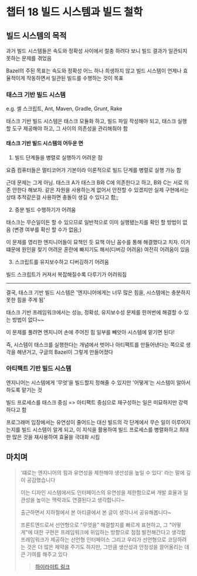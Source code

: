 # 챕터 18 빌드 시스템과 빌드 철학

## 빌드 시스템의 목적

과거 빌드 시스템들은 속도와 정확성 사이에서 절충 하려다 보니 빌드 결과가 일관되지 못하는 문제를 겪었음

Bazel의 주된 목표는 속도와 정확성 어느 하나 희생하지 않고 빌드 시스템이 언제나 효율적이게 작동하면서 일관된 빌드를 수행하는 것이 목표

### 태스크 기반 빌드 시스템

e.g. 셸 스크립트, Ant, Maven, Gradle, Grunt, Rake

태스크 기반 빌드 시스템은 태스크 모듈화 하고, 빌드 파일 작성해야 되고, 태스크 실행할 도구 제공해야 하고, 그 사이의 의존성을 관리해줘야 함

#### 태스크 기반 빌드 시스템의 어두운 면

1. 빌드 단계들을 병렬로 실행하기 어려운 점

요즘 컴퓨터들은 멀티코어가 기본이라 이론적으로 빌드 단계를 병렬로 실행 가능 함

근데 문제는 그게 아님. 태스크 A가 태스크 B와 C에 의존한다고 하고, B와 C는 서로 의존 안한다 해보자. 같은 자원을 사용하는게 없어서 안전할 수 있겠지만 실제 구현에서는 상태 추적같은걸 사용하면 충돌이 생길 수 있다고 함;;

2. 증분 빌드 수행하기가 어려움

태스크는 무슨일이든 할 수 있으므로 일반적으로 이미 실행됐는지를 확인 할 방법이 없음 (변경 여부를 확신 할 수가 없음;)

이 문제를 영리한 엔지니어들이 묘책인 듯 묘책 아닌 꼼수를 통해 해결했다고 치자. 이거 떄문에 원인을 찾기 어려운 혼란에 빠지기도 해서(디버깅 어려움) 여전히 어려움이 있음

3. 스크립트를 유지보수하고 디버깅하기 어려움

빌드 스크립트가 커져서 복잡해질수록 다루기가 어려워짐

----

결국, 태스크 기반 빌드 시스템은 '엔지니어에게는 너무 많은 힘을, 시스템에는 충분하지 못한 힘을 주게 됨'

태스크 기반 프레임워크에서는 성능, 정확성, 유지보수성 문제를 한꺼번에 해결할 수 있는 방법이 없다~~

이 문제를 풀려면 엔지니어 손에 주어진 힘 일부를 빼앗아 시스템에 맡기면 된다!

즉, 시스템이 태스크를 실행한다는 개념에서 벗어나 아티팩트를 만들어낸다는 쪽으로 생각을 해낸거고, 구글의 Bazel이 그렇게 만들어졌다

### 아티팩트 기반 빌드 시스템

엔지니어는 시스템에게 '무엇'을 빌드할지 정해줄 수 있지만 '어떻게'는 시스템이 알아서 하도록 맡기는 것

빌드 프로세스를 태스크 중심 => 아티팩트 중심으로 재구성하는 일은 미묘하지만 강력하다고 함

프로그래머 입장에서는 유연성이 줄어드는 대신 빌드의 각 단계에서 무슨 일이 이루어지는지를 빌드 시스템이 알게 되고, 이 지식을 활용하여 빌드 프로세스를 병렬화하고 최대한 많은 것을 재사용하여 효율을 극대화 시킴

## 마치며

> '떄로는 엔지니어의 힘과 유연성을 제한해야 생산성을 높일 수 있다' 라는 말에 깊이 공감했습니다
> 
> 이는 디자인 시스템에서도 인터페이스의 유연성을 제한함으로써 개발 효율과 일관성을 높이는 맥락과도 연결된다고 생각합니다~
>
> 출근하면서 지하철에서 본 아티클에서 본 글이 생각나서 공유해봅니다~
>
> 프론트엔드로서 선언형으로 "무엇을" 해결할지를 빠르게 표현하고, 그 "어떻게"에 대한 구현은 프레임워크에 위임하는 방향으로 점점 발전해간다고 생각함   
> 프레임워크가 제공하는 선언형 인터페이스 그리고 우리가 선언형으로 코딩하려는 것은 더 많은 제약을 주기도 하지만, 그만큼 생산성과 안정성을 끌어올리는 데 큰 기여를 해주고 있다
> > [하이라이트 링크](https://velog.io/@endmoseung/declaritive-component#:~:text=%EC%9A%B0%EB%A6%AC%EB%8A%94%20%EC%84%A0%EC%96%B8%ED%98%95%EC%9C%BC%EB%A1%9C%20%22%EB%AC%B4%EC%97%87%EC%9D%84%22%20%ED%95%B4%EA%B2%B0%ED%95%A0%EC%A7%80%EB%A5%BC%20%EB%B9%A0%EB%A5%B4%EA%B2%8C%20%ED%91%9C%ED%98%84%ED%95%98%EA%B3%A0%2C%20%EA%B7%B8%20%22%EC%96%B4%EB%96%BB%EA%B2%8C%22%EC%97%90%20%EB%8C%80%ED%95%9C%20%EA%B5%AC%ED%98%84%EC%9D%80%20%ED%94%84%EB%A0%88%EC%9E%84%EC%9B%8C%ED%81%AC%EC%97%90%20%EC%9C%84%EC%9E%84%ED%95%98%EB%8A%94%20%EB%B0%A9%ED%96%A5%EC%9C%BC%EB%A1%9C%20%EC%A0%90%EC%A0%90%20%EB%B0%9C%EC%A0%84%ED%95%B4%EC%99%94%EC%8A%B5%EB%8B%88%EB%8B%A4.%0A%ED%94%84%EB%A0%88%EC%9E%84%EC%9B%8C%ED%81%AC%EA%B0%80%20%EC%A0%9C%EA%B3%B5%ED%95%98%EB%8A%94%20%EC%84%A0%EC%96%B8%ED%98%95%20%EC%9D%B8%ED%84%B0%ED%8E%98%EC%9D%B4%EC%8A%A4%20%EA%B7%B8%EB%A6%AC%EA%B3%A0%20%EC%9A%B0%EB%A6%AC%EA%B0%80%20%EC%84%A0%EC%96%B8%ED%98%95%EC%9C%BC%EB%A1%9C%20%EC%BD%94%EB%94%A9%ED%95%98%EB%A0%A4%EB%8A%94%EA%B2%83%EC%9D%80%20%EB%8D%94%20%EB%A7%8E%EC%9D%80%20%EC%A0%9C%EC%95%BD%EC%9D%84%20%EC%A3%BC%EA%B8%B0%EB%8F%84%20%ED%95%98%EC%A7%80%EB%A7%8C%2C%20%EA%B7%B8%EB%A7%8C%ED%81%BC%20%EC%83%9D%EC%82%B0%EC%84%B1%EA%B3%BC%20%EC%95%88%EC%A0%95%EC%84%B1%EC%9D%84%20%EB%81%8C%EC%96%B4%EC%98%AC%EB%A6%AC%EB%8A%94%20%EB%8D%B0%20%ED%81%B0%20%EA%B8%B0%EC%97%AC%EB%A5%BC%20%ED%95%B4%EC%A3%BC%EA%B3%A0%20%EC%9E%88%EC%8A%B5%EB%8B%88%EB%8B%A4.)
